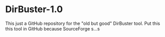 # DirBuster-1.0
This just a GitHub repository for the "old but good" DirBuster tool. Put this this tool in GitHub because SourceForge s...s 
